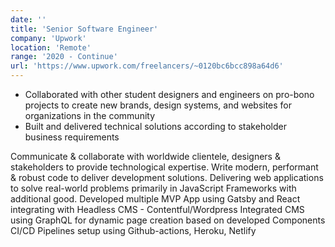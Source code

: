 ```yaml
---
date: ''
title: 'Senior Software Engineer'
company: 'Upwork'
location: 'Remote'
range: '2020 - Continue'
url: 'https://www.upwork.com/freelancers/~0120bc6bcc898a64d6'
---
```


- Collaborated with other student designers and engineers on pro-bono projects to create new brands, design systems, and websites for organizations in the community
- Built and delivered technical solutions according to stakeholder business requirements

Communicate & collaborate with worldwide clientele, designers & stakeholders
to provide technological expertise.
Write modern, performant & robust code to deliver development solutions.
Delivering web applications to solve real-world problems primarily in JavaScript
Frameworks with additional good.
Developed multiple MVP App using Gatsby and React integrating with Headless
CMS - Contentful/Wordpress
Integrated CMS using GraphQL for dynamic page creation based on developed
Components
CI/CD Pipelines setup using Github-actions, Heroku, Netlify
